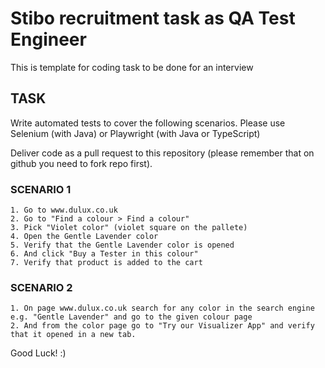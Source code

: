 # Stibo recruitment task as QA Test Engineer
This is template for coding task to be done for an interview

## TASK
Write automated tests to cover the following scenarios.
Please use Selenium (with Java) or Playwright (with Java or TypeScript)

Deliver code as a pull request to this repository (please remember that on github you need to fork repo first).

### SCENARIO 1
	1. Go to www.dulux.co.uk
	2. Go to "Find a colour > Find a colour"
	3. Pick "Violet color" (violet square on the pallete)
	4. Open the Gentle Lavender color
	5. Verify that the Gentle Lavender color is opened 
	6. And click "Buy a Tester in this colour"
	7. Verify that product is added to the cart

### SCENARIO 2
	1. On page www.dulux.co.uk search for any color in the search engine e.g. "Gentle Lavender" and go to the given colour page
	2. And from the color page go to "Try our Visualizer App" and verify that it opened in a new tab.

Good Luck! :)
